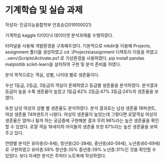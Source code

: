 # 기계학습 및 실습 과제

작성자: 인공지능융합학부 안효승(2019100021)

기계학습 kaggle 타이타닉 데이터셋 분석과제를 수행하였다.


터미널을 사용해 개발환경을 구축해두었다.
기본적으로 mkdir을 이용해 Projects, assignment 폴더를 생성하였고
cd .\Projects\assignment 디렉토리 이동을 하였고 
.\.venv\Scripts\Activate.ps1 로 가상환경을 사용하였다. 
pip install pandas matplotlib scikit-learn을 설치하여 구현 및 분석 준비를 하였다.


분석 목적으로는 객실, 성별, 나이대 별로 생존율이다.

우선 1등급, 2등급, 3등급의 객실이 존재하였고 등급별 생존율을 분석하였다. 분석결과 등급이 높을 수록 생존율이 높았고 1등급:62% 2등급:47% 3등급:24%의 생존율을 보였다.

또한 남성 여성의 성별 별 생존율도 분석하였다. 분석 결과로는 남성 생존율 18퍼센트, 여성 생존율 74퍼센트가 나왔다.
여성의 생존율이 높았는데 그렇다면 로얄객실 여성의 생존율은 얼마나 될까 하는 궁금중에 구현해본 결과 무려 96%라는 높은 생존율을 확인할 수 있었다.
로얄 객실 18세이하 아이들의 생존율 또한 87%라는 높은 생존율을 보여주고 있다.

연령별 분석은 유아층(0-9세), 청년층(20-39세), 중년층(40-59세), 노년층(60-69세)로 구현하였고
유아층:59% 청년층:35% 중년층:39% 노년층:31%인 것을 확인할 수 있었다. 보다 자세한 분석은 주피터 노트북에 작성하였다.